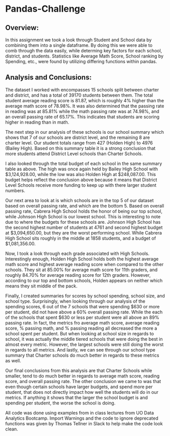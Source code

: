 # Pandas-Challenge

## Overview: 
In this assignment we took a look through Student and School data by combining them into a single dataframe. By doing this we were able to comb through the data easily, while determing key factors for each school, district, and students. Statistics like Average Math Score, School ranking by Spending, etc., were found by utilizing differing functions within pandas. 

## Analysis and Conclusions: 
The dataset I worked with encompasses 15 schools split between charter and district, and has a total of 39170 students between them. The total student average reading score is 81.87, which is roughly 4% higher than the average math score of 78.98%. It was also determined that the passing rate in reading was at 85.81% while the math passing rate was at 74.98%, and an overall passing rate of 65.17%. This indicates that students are scoring higher in reading than in math. 

The next step in our analysis of these schools is our school summary which shows that 7 of our schools are district level, and the remaining 8 are charter level. Our student totals range from 427 (Holden High) to 4976 (Bailey High). Based on this summary table it is a strong conclusion that more students attend District Level schools than Charter Schools. 

I also looked through the total budget of each school in the same summary table as above. The high was once again held by Bailey High School with $3,124,928.00, while the low was also Holden High at $248,087.00. This budget helps reflect the conclusion above because it means that District Level Schools receive more funding to keep up with there larger student numbers. 

Our next area to look at is which schools are in the top 5 of our dataset based on overall passing rate, and which are the bottom 5. Based on overall passing rate, Cabrera High School holds the honor of being our top school, while Johnson High School is our lowest school. This is interesting to note due to where the budgets for these schools are. Johnson High School has the second highest number of students at 4761 and second highest budget at $3,094,650.00, but they are the worst performing school. While Cabrera High School sits roughly in the middle at 1858 students, and a budget of $1,081,356.00. 

Now, I took a look through each grade associated with High Schools. Interestingly enough, Holden High School holds both the highest average math score and highest average reading score when compared to the other schools. They sit at 85.00% for average math score for 11th graders, and roughly 84.70% for average reading score for 12th graders. However, according to our top and bottom schools, Holden appears on neither which means they sit middle of the pack. 

Finally, I created summaries for scores by school spending, school size, and school type. Surprisingly, when looking through our analysis of the spending scores, 6 out of the 7 schools that were spending $630 or more per student, did not have above a 60% overall passing rate. While the each of the schools that spent $630 or less per student were all above an 89% passing rate. In fact, the metrics fro average math score, average reading score, % passing math, and % passing reading all decreased the more a school spent per student. But when looking at school size in regards to school, it was actually the middle tiered schools that were doing the best in almost every metric. However, the largest schools were still doing the worst in regards to all metrics. And lastly, we can see through our school type summary that Charter schools do much better in regards to these metrics as well. 

Our final conclusions from this analysis are that Charter Schools while smaller, tend to do much better in regards to average math score, reading score, and overall passing rate. The other conclusion we came to was that even though certain schools have larger budgets, and spend more per student, that does not directly impact how well the students will do in our metrics. If anything it shows that the larger the school budget is and spending per student, the worse the school is doing. 

All code was done using examples from in class lectures from UO Data Analytics Bootcamp. Import Warnings and the code to ignore deprecated functions was given by Thomas Tellner in Slack to help make the code look clean. 